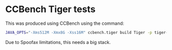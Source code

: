 # CCBench Tiger tests
This was produced using CCBench using the command:

```sh
JAVA_OPTS="-Xms512M -Xmx8G -Xss16M" ccbench.tiger build Tiger -p tiger-benchmark/ -o tiger-tests/
```

Due to Spoofax limitations, this needs a big stack.


